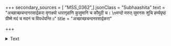 +++
secondary_sources = [ "MSS_0362",]
jsonClass = "Subhaashita"
text = "अच्छाच्छचन्दनरसार्द्रकरा मृगाक्ष्यो धारागृहाणि कुसुमानि च कौमुदी च।  \nमन्दो मरुत् सुमनसः शुचि हर्म्यपृष्ठं ग्रीष्मे मदं च मदनं च विवर्धयन्ति॥"
title = "अच्छाच्छचन्दनरसार्द्रकरा"

+++

<details><summary>Text</summary>

अच्छाच्छचन्दनरसार्द्रकरा मृगाक्ष्यो धारागृहाणि कुसुमानि च कौमुदी च।  
मन्दो मरुत् सुमनसः शुचि हर्म्यपृष्ठं ग्रीष्मे मदं च मदनं च विवर्धयन्ति॥
</details>
